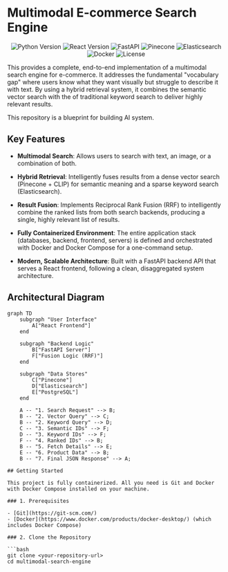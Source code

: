 # Multimodal E-commerce Search Engine

<p align="center">
  <img src="https://img.shields.io/badge/Python-3.11-blue.svg" alt="Python Version">
  <img src="https://img.shields.io/badge/React-18-blue.svg" alt="React Version">
  <img src="https://img.shields.io/badge/Framework-FastAPI-green.svg" alt="FastAPI">
  <img src="https://img.shields.io/badge/Vector_DB-Pinecone-blue.svg" alt="Pinecone">
  <img src="https://img.shields.io/badge/Search-Elasticsearch-yellow.svg" alt="Elasticsearch">
  <img src="https://img.shields.io/badge/Orchestration-Docker-blue.svg" alt="Docker">
  <img src="https://img.shields.io/badge/License-MIT-green.svg" alt="License">
</p>

This provides a complete, end-to-end implementation of a multimodal search engine for e-commerce. It addresses the fundamental "vocabulary gap" where users know what they want visually but struggle to describe it with text. By using a hybrid retrieval system, it combines the  semantic vector search with the of traditional keyword search to deliver highly relevant results.

This repository is a blueprint for building AI system.

## Key Features

* **Multimodal Search**: Allows users to search with text, an image, or a combination of both.

* **Hybrid Retrieval**: Intelligently fuses results from a dense vector search (Pinecone + CLIP) for semantic meaning and a sparse keyword search (Elasticsearch).

* **Result Fusion**: Implements Reciprocal Rank Fusion (RRF) to intelligently combine the ranked lists from both search backends, producing a single, highly relevant list of results.

* **Fully Containerized Environment**: The entire application stack (databases, backend, frontend, servers) is defined and orchestrated with Docker and Docker Compose for a one-command setup.

* **Modern, Scalable Architecture**: Built with a FastAPI backend API that serves a React frontend, following a clean, disaggregated system architecture.

## Architectural Diagram

```mermaid
graph TD
    subgraph "User Interface"
        A["React Frontend"]
    end

    subgraph "Backend Logic"
        B["FastAPI Server"]
        F["Fusion Logic (RRF)"]
    end

    subgraph "Data Stores"
        C["Pinecone"]
        D["Elasticsearch"]
        E["PostgreSQL"]
    end

    A -- "1. Search Request" --> B;
    B -- "2. Vector Query" --> C;
    B -- "2. Keyword Query" --> D;
    C -- "3. Semantic IDs" --> F;
    D -- "3. Keyword IDs" --> F;
    F -- "4. Ranked IDs" --> B;
    B -- "5. Fetch Details" --> E;
    E -- "6. Product Data" --> B;
    B -- "7. Final JSON Response" --> A;

## Getting Started

This project is fully containerized. All you need is Git and Docker with Docker Compose installed on your machine.

### 1. Prerequisites

- [Git](https://git-scm.com/)
- [Docker](https://www.docker.com/products/docker-desktop/) (which includes Docker Compose)

### 2. Clone the Repository

```bash
git clone <your-repository-url>
cd multimodal-search-engine